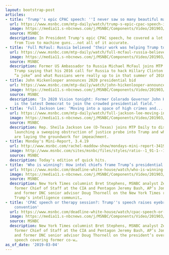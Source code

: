 ```yaml
---
layout: bootstrap-post
articles:
- title: 'Trump''s epic CPAC speech: ''I never saw so many beautiful machine guns'''
  url: https://www.msnbc.com/mtp-daily/watch/trump-s-epic-cpac-speech-i-never-saw-so-many-beautiful-machine-guns-1451938371800
  image: https://media11.s-nbcnews.com/j/MSNBC/Components/Video/201903/n_mtpd_clip_trumpcpac2_190304_1920x1080.nbcnews-fp-1200-630.jpg
  source: MSNBC
  description: In President Trump's epic CPAC speech, he covered a lot of ground,
    from Tivo to machine guns...not all of it accurate.
- title: 'Full McFaul: Russia believed ‘their work was helping Trump to win’'
  url: https://www.msnbc.com/mtp-daily/watch/full-mcfaul-russia-believed-their-work-was-helping-trump-to-win-1451932739510
  image: https://media11.s-nbcnews.com/j/MSNBC/Components/Video/201903/n_mtpd_full_mcfaul_190304_1920x1080.nbcnews-fp-1200-630.jpg
  source: MSNBC
  description: Former US Ambassador to Russia Michael McFaul joins MTP Daily to discuss
    Trump saying that his 2016 call for Russia to hack Hillary Clinton’s emails was
    “a joke” and what Russians were really up to in that summer of 2016.
- title: John Hickenlooper announces 2020 presidential bid
  url: https://www.msnbc.com/mtp-daily/watch/john-hickenlooper-announces-2020-presidential-bid-1451920451520
  image: https://media11.s-nbcnews.com/j/MSNBC/Components/Video/201903/n_mtpd_clip_2020visionhickenlooper_190304_1920x1080.nbcnews-fp-1200-630.jpg
  source: MSNBC
  description: 'In 2020 Vision tonight: Former Colorado Governor John Hickenlooper
    is the latest Democrat to join the crowded presidential field.'
- title: 'Full Jackson Lee: ‘Moving into a space of high crimes and...'
  url: https://www.msnbc.com/mtp-daily/watch/full-jackson-lee-moving-into-a-space-of-high-crimes-and-misdemeanors-in-trump-probe-1451916355870
  image: https://media11.s-nbcnews.com/j/MSNBC/Components/Video/201903/n_mtpd_full_jacksonlee_190304_1920x1080.nbcnews-fp-1200-630.jpg
  source: MSNBC
  description: Rep. Sheila Jackson Lee (D-Texas) joins MTP Daily to discuss Democrats
    launching a sweeping obstruction of justice probe into Trump and whether Democrats
    are laying the groundwork for impeachment.
- title: Monday's Mini-Report, 3.4.19
  url: http://www.msnbc.com/rachel-maddow-show/mondays-mini-report-3419
  image: http://www.msnbc.com/sites/msnbc/files/styles/ratio--1_91-1--1200x630/public/maddow_theminireport_general.png?itok=yLUr4wsw
  source: MSNBC
  description: Today's edition of quick hits.
- title: 'Who is winning?: How intel chiefs frame Trump’s presidential briefings'
  url: https://www.msnbc.com/deadline-white-house/watch/who-is-winning-how-intel-chiefs-frame-trump-s-presidential-briefings-1451915331785
  image: https://media11.s-nbcnews.com/j/MSNBC/Components/Video/201903/n_wh_deadline_intel_190304_1920x1080.nbcnews-fp-1200-630.jpg
  source: MSNBC
  description: New York Times columnist Bret Stephens, MSNBC analyst Zerlina Maxwell,
    former Chief of Staff at the CIA and Pentagon Jeremy Bash, AP’s Jonathan Lemire,
    and former DNC senior advisor Doug Thornell on the New York Times report that
    Trump’s intelligence communit…
- title: 'CPAC speech or therapy session?: Trump''s speech raises eyebrows at conservative
    convention'
  url: https://www.msnbc.com/deadline-white-house/watch/cpac-speech-or-therapy-session-trump-s-speech-raises-eyebrows-at-conservative-convention-1451909187620
  image: https://media11.s-nbcnews.com/j/MSNBC/Components/Video/201903/n_wh_deadline_cpac_190304_1920x1080.nbcnews-fp-1200-630.jpg
  source: MSNBC
  description: New York Times columnist Bret Stephens, MSNBC analyst Zerlina Maxwell,
    former Chief of Staff at the CIA and Pentagon Jeremy Bash, AP’s Jonathan Lemire,
    and former DNC senior advisor Doug Thornell on the president’s over 2-hour-long
    speech covering former co-w…
as_of_date: '2019-03-04'
---
```


